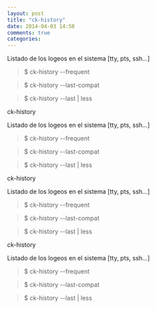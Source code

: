 ```yaml
---
layout: post
title: "ck-history"
date: 2014-04-03 14:50
comments: true
categories: 
---
```

Listado de los logeos en el sistema [tty, pts, ssh...]

>$ ck-history --frequent 

>$ ck-history --last-compat 

>$ ck-history --last | less

ck-history 

Listado de los logeos en el sistema [tty, pts, ssh...]

>$ ck-history --frequent 

>$ ck-history --last-compat 

>$ ck-history --last | less

ck-history 

Listado de los logeos en el sistema [tty, pts, ssh...]

>$ ck-history --frequent 

>$ ck-history --last-compat 

>$ ck-history --last | less

ck-history 

Listado de los logeos en el sistema [tty, pts, ssh...]

>$ ck-history --frequent 

>$ ck-history --last-compat 

>$ ck-history --last | less

